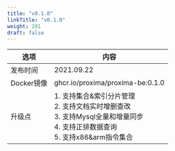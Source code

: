 ```yaml
---
title: "v0.1.0"
linkTitle: "v0.1.0"
weight: 201
draft: false
---
```





| 选项       | 内容                                                         |
| ---------- | ------------------------------------------------------------ |
| 发布时间   | 2021.09.22                                                   |
| Docker镜像 | ghcr.io/proxima/proxima-be:0.1.0 |
| 升级点     | 1. 支持集合&索引分片管理 <br>2. 支持文档实时增删查改<br>3. 支持Mysql全量和增量同步 <br>4. 支持正排数据查询<br>5. 支持x86&arm指令集合 |

